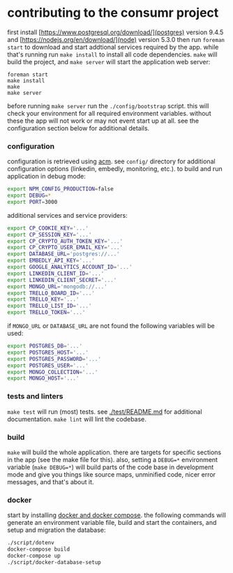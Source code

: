 # contributing to the consumr project

first install [https://www.postgresql.org/download/](postgres) version 9.4.5
and [https://nodejs.org/en/download/](node) version 5.3.0 then run `foreman
start` to download and start addtional services required by the app. while
that's running run `make install` to install all code dependencies. `make` will
build the project, and `make server` will start the application web server:

```
foreman start
make install
make
make server
```

before running `make server` run the `./config/bootstrap` script. this will
check your environment for all required environment variables. without these
the app will not work or may not event start up at all. see the configuration
section below for additional details.

### configuration

configuration is retrieved using [acm](https://www.npmjs.com/package/acm). see
`config/` directory for additional configuration options (linkedin, embedly,
monitoring, etc.). to build and run application in debug mode:

```bash
export NPM_CONFIG_PRODUCTION=false
export DEBUG=*
export PORT=3000
```

additional services and service providers:

```bash
export CP_COOKIE_KEY='...'
export CP_SESSION_KEY='...'
export CP_CRYPTO_AUTH_TOKEN_KEY='...'
export CP_CRYPTO_USER_EMAIL_KEY='...'
export DATABASE_URL='postgres://...'
export EMBEDLY_API_KEY='...'
export GOOGLE_ANALYTICS_ACCOUNT_ID='...'
export LINKEDIN_CLIENT_ID='...'
export LINKEDIN_CLIENT_SECRET='...'
export MONGO_URL='mongodb://...'
export TRELLO_BOARD_ID='...'
export TRELLO_KEY='...'
export TRELLO_LIST_ID='...'
export TRELLO_TOKEN='...'
```

if `MONGO_URL` or `DATABASE_URL` are not found the following variables will be
used:

```bash
export POSTGRES_DB='...'
export POSTGRES_HOST='...'
export POSTGRES_PASSWORD='...'
export POSTGRES_USER='...'
export MONGO_COLLECTION='...'
export MONGO_HOST='...'
```

### tests and linters

`make test` will run (most) tests. see [./test/README.md](test/README.md) for
additional documentation. `make lint` will lint the codebase.

### build

`make` will build the whole application. there are targets for specific
sections in the app (see the make file for this). also, setting a `DEBUG=*`
environment variable (`make DEBUG=*`) will build parts of the code base in
development mode and give you things like source maps, unminified code, nicer
error messages, and that's about it.

### docker

start by installing [docker and docker compose](https://docs.docker.com/compose/install/).
the following commands will generate an environment variable file, build and
start the containers, and setup and migration the database:

```bash
./script/dotenv
docker-compose build
docker-compose up
./script/docker-database-setup
```
